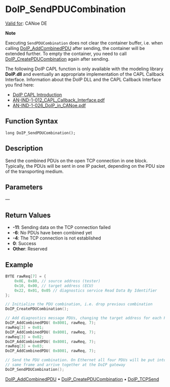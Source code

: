 # DoIP_SendPDUCombination

[Valid for](../../../Shared/FeatureAvailability.md): CANoe DE

**Note**

Executing `SendPDUCombination` does not clear the container buffer, i.e. when calling [DoIP_AddCombinedPDU](CAPLfunctionDoIPAddCombinedPDU.md) after sending, the container will be extended further. To empty the container, you need to call [DoIP_CreatePDUCombination](CAPLfunctionDoIPCreatePDUCombination.md) again after sending.

The following DoIP CAPL function is only available with the modeling library **DoIP.dll** and eventually an appropriate implementation of the CAPL Callback Interface. Information about the DoIP DLL and the CAPL Callback Interface you find here:

- [DoIP CAPL Introduction](../CAPLDiagnosticDoIP.md)
- [AN-IND-1-012_CAPL_Callback_Interface.pdf](javascript:startDemoLoader('AN-IND-1-012_CAPL_Callback_Interface.pdf'))
- [AN-IND-1-026_DoIP_in_CANoe.pdf](javascript:startDemoLoader('AN-IND-1-026_DoIP_in_CANoe.pdf'))

## Function Syntax

```
long DoIP_SendPDUCombination();
```

## Description

Send the combined PDUs on the open TCP connection in one block. Typically, the PDUs will be sent in one IP packet, depending on the PDU size of the transporting medium.

## Parameters

—

## Return Values

- **-11**: Sending data on the TCP connection failed
- **-6**: No PDUs have been combined yet
- **-4**: The TCP connection is not established
- **0**: Success
- **Other**: Reserved

## Example

```c
BYTE rawReq[7] = {
    0x0E, 0x80, // source address (tester)
    0x10, 0x00, // target address (ECU)
    0x22, 0x01, 0x05 // diagnostics service Read Data By Identifier
};

// Initialize the PDU combination, i.e. drop previous combination
DoIP_CreatePDUCombination();

// Add diagnostics message PDUs, changing the target address for each PDU
DoIP_AddCombinedPDU( 0x8001, rawReq, 7);
rawReq[3] = 0x01;
DoIP_AddCombinedPDU( 0x8001, rawReq, 7);
rawReq[3] = 0x02;
DoIP_AddCombinedPDU( 0x8001, rawReq, 7);
rawReq[3] = 0x03;
DoIP_AddCombinedPDU( 0x8001, rawReq, 7);

// Send the PDU combination. On Ethernet all four PDUs will be put into the
// same frame and arrive together at the DoIP gateway
DoIP_SendPDUCombination();
```

[DoIP_AddCombinedPDU](CAPLfunctionDoIPAddCombinedPDU.md) • [DoIP_CreatePDUCombination](CAPLfunctionDoIPCreatePDUCombination.md) • [DoIP_TCPSend](CAPLfunctionDoIPTCPSend.md)
